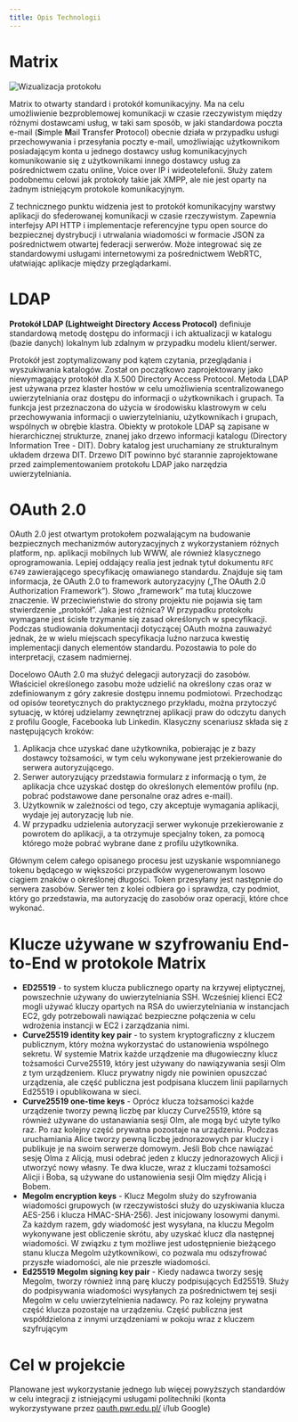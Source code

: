 ```yaml
---
title: Opis Technologii
---
```

# Matrix
![Wizualizacja protokołu](https://yuhu.ddns.net/images/service_matrix_network.png)

Matrix to otwarty standard i protokół komunikacyjny. Ma na celu umożliwienie bezproblemowej komunikacji w czasie rzeczywistym między różnymi dostawcami usług, w taki sam sposób, w jaki standardowa poczta e-mail (**S**imple **M**ail **T**ransfer **P**rotocol) obecnie działa w przypadku usługi przechowywania i przesyłania poczty e-mail, umożliwiając użytkownikom posiadającym konta u jednego dostawcy usług komunikacyjnych komunikowanie się z użytkownikami innego dostawcy usług za pośrednictwem czatu online, Voice over IP i wideotelefonii. Służy zatem podobnemu celowi jak protokoły takie jak XMPP, ale nie jest oparty na żadnym istniejącym protokole komunikacyjnym.

Z technicznego punktu widzenia jest to protokół komunikacyjny warstwy aplikacji do sfederowanej komunikacji w czasie rzeczywistym. Zapewnia interfejsy API HTTP i implementacje referencyjne typu open source do bezpiecznej dystrybucji i utrwalania wiadomości w formacie JSON za pośrednictwem otwartej federacji serwerów. Może integrować się ze standardowymi usługami internetowymi za pośrednictwem WebRTC, ułatwiając aplikacje między przeglądarkami.


# LDAP
**Protokół LDAP (Lightweight Directory Access Protocol)** definiuje standardową metodę dostępu do informacji i ich aktualizacji w katalogu (bazie danych) lokalnym lub zdalnym w przypadku modelu klient/serwer.

Protokół jest zoptymalizowany pod kątem czytania, przeglądania i wyszukiwania katalogów. Został on początkowo zaprojektowany jako niewymagający protokół dla X.500 Directory Access Protocol. Metoda LDAP jest używana przez klaster hostów w celu umożliwienia scentralizowanego uwierzytelniania oraz dostępu do informacji o użytkownikach i grupach. Ta funkcja jest przeznaczona do użycia w środowisku klastrowym w celu przechowywania informacji o uwierzytelnianiu, użytkownikach i grupach, wspólnych w obrębie klastra.
Obiekty w protokole LDAP są zapisane w hierarchicznej strukturze, znanej jako drzewo informacji katalogu (Directory Information Tree - DIT). Dobry katalog jest uruchamiany ze strukturalnym układem drzewa DIT. Drzewo DIT powinno być starannie zaprojektowane przed zaimplementowaniem protokołu LDAP jako narzędzia uwierzytelniania.


# OAuth 2.0
OAuth 2.0 jest otwartym protokołem pozwalającym na budowanie bezpiecznych mechanizmów autoryzacyjnych z wykorzystaniem różnych platform, np. aplikacji mobilnych lub WWW, ale również klasycznego oprogramowania. Lepiej oddający realia jest jednak tytuł dokumentu `RFC 6749` zawierającego specyfikację omawianego standardu. Znajduje się tam informacja, że OAuth 2.0 to framework autoryzacyjny („The OAuth 2.0 Authorization Framework”). Słowo „framework” ma tutaj kluczowe znaczenie. W przeciwieństwie do strony projektu nie pojawia się tam stwierdzenie „protokół”. 
Jaka jest różnica? W przypadku protokołu wymagane jest ścisłe trzymanie się zasad określonych w specyfikacji. Podczas studiowania dokumentacji dotyczącej OAuth można zauważyć jednak, że w wielu miejscach specyfikacja luźno narzuca kwestię implementacji danych elementów standardu. Pozostawia to pole do interpretacji, czasem nadmiernej.

Docelowo OAuth 2.0 ma służyć delegacji autoryzacji do zasobów. Właściciel określonego zasobu może udzielić na określony czas oraz w zdefiniowanym z góry zakresie dostępu innemu podmiotowi. Przechodząc od opisów teoretycznych do praktycznego przykładu, można przytoczyć sytuację, w której udzielamy zewnętrznej aplikacji praw do odczytu danych z profilu Google, Facebooka lub Linkedin. Klasyczny scenariusz składa się z następujących kroków:

1. Aplikacja chce uzyskać dane użytkownika, pobierając je z bazy dostawcy tożsamości, w tym celu wykonywane jest przekierowanie do serwera autoryzującego.
2. Serwer autoryzujący przedstawia formularz z informacją o tym, że aplikacja chce uzyskać dostęp do określonych elementów profilu (np. pobrać podstawowe dane personalne oraz adres e-mail).
3. Użytkownik w zależności od tego, czy akceptuje wymagania aplikacji, wydaje jej autoryzację lub nie.
4. W przypadku udzielenia autoryzacji serwer wykonuje przekierowanie z powrotem do aplikacji, a ta otrzymuje specjalny token, za pomocą którego może pobrać wybrane dane z profilu użytkownika.

Głównym celem całego opisanego procesu jest uzyskanie wspomnianego tokenu będącego w większości przypadków wygenerowanym losowo ciągiem znaków o określonej długości. Token przesyłany jest następnie do serwera zasobów. Serwer ten z kolei odbiera go i sprawdza, czy podmiot, który go przedstawia, ma autoryzację do zasobów oraz operacji, które chce wykonać.

# Klucze używane w szyfrowaniu End-to-End w protokole Matrix

- **ED25519** - to system klucza publicznego oparty na krzywej eliptycznej, powszechnie używany do uwierzytelniania SSH. Wcześniej klienci EC2 mogli używać kluczy opartych na RSA do uwierzytelniania w instancjach EC2, gdy potrzebowali nawiązać bezpieczne połączenia w celu wdrożenia instancji w EC2 i zarządzania nimi.
- **Curve25519 identity key pair** - to system kryptograficzny z kluczem publicznym, który można wykorzystać do ustanowienia wspólnego sekretu. W systemie Matrix każde urządzenie ma długowieczny klucz tożsamości Curve25519, który jest używany do nawiązywania sesji Olm z tym urządzeniem. Klucz prywatny nigdy nie powinien opuszczać urządzenia, ale część publiczna jest podpisana kluczem linii papilarnych Ed25519 i opublikowana w sieci.
- **Curve25519 one-time keys** - Oprócz klucza tożsamości każde urządzenie tworzy pewną liczbę par kluczy Curve25519, które są również używane do ustanawiania sesji Olm, ale mogą być użyte tylko raz. Po raz kolejny część prywatna pozostaje na urządzeniu. Podczas uruchamiania Alice tworzy pewną liczbę jednorazowych par kluczy i publikuje je na swoim serwerze domowym. Jeśli Bob chce nawiązać sesję Olma z Alicją, musi odebrać jeden z kluczy jednorazowych Alicji i utworzyć nowy własny. Te dwa klucze, wraz z kluczami tożsamości Alicji i Boba, są używane do ustanowienia sesji Olm między Alicją i Bobem.
- **Megolm encryption keys** - Klucz Megolm służy do szyfrowania wiadomości grupowych (w rzeczywistości służy do uzyskiwania klucza AES-256 i klucza HMAC-SHA-256). Jest inicjowany losowymi danymi. Za każdym razem, gdy wiadomość jest wysyłana, na kluczu Megolm wykonywane jest obliczenie skrótu, aby uzyskać klucz dla następnej wiadomości. W związku z tym możliwe jest udostępnienie bieżącego stanu klucza Megolm użytkownikowi, co pozwala mu odszyfrować przyszłe wiadomości, ale nie przeszłe wiadomości.
- **Ed25519 Megolm signing key pair** - Kiedy nadawca tworzy sesję Megolm, tworzy również inną parę kluczy podpisujących Ed25519. Służy do podpisywania wiadomości wysyłanych za pośrednictwem tej sesji Megolm w celu uwierzytelnienia nadawcy. Po raz kolejny prywatna część klucza pozostaje na urządzeniu. Część publiczna jest współdzielona z innymi urządzeniami w pokoju wraz z kluczem szyfrującym

# Cel w projekcie
Planowane jest wykorzystanie jednego lub więcej powyższych standardów w celu integracji z istniejącymi usługami politechniki (konta wykorzystywane przez [oauth.pwr.edu.pl/](oauth.pwr.edu.pl/) i/lub Google)

